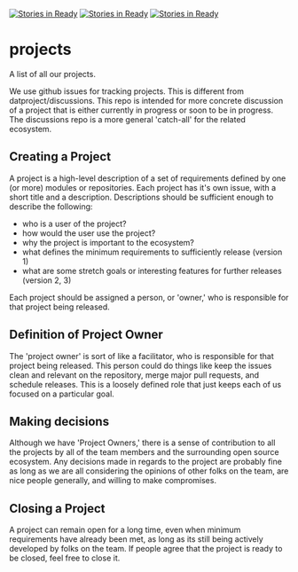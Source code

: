 [![Stories in Ready](https://badge.waffle.io/PeoplesMomentum/projects.png?label=ready&title=Ready)](https://waffle.io/PeoplesMomentum/projects?utm_source=badge)
[![Stories in Ready](https://badge.waffle.io/drazenzadravec/projects.png?label=ready&title=Ready)](https://waffle.io/drazenzadravec/projects)
[![Stories in Ready](https://badge.waffle.io/datproject/projects.png?label=ready&title=Ready)](https://waffle.io/datproject/projects)
# projects

A list of all our projects.

We use github issues for tracking projects. This is different from datproject/discussions. This repo is intended for more concrete discussion of a project that is either currently in progress or soon to be in progress. The discussions repo is a more general 'catch-all' for the related ecosystem.

## Creating a Project 

A project is a high-level description of a set of requirements defined by one (or more) modules or repositories. Each project has it's own issue, with a short title and a description. Descriptions should be sufficient enough to describe the following: 
  * who is a user of the project?
  * how would the user use the project?
  * why the project is important to the ecosystem?
  * what defines the minimum requirements to sufficiently release (version 1)
  * what are some stretch goals or interesting features for further releases (version 2, 3)

Each project should be assigned a person, or 'owner,' who is responsible for that project being released.

## Definition of Project Owner

The 'project owner' is sort of like a facilitator, who is responsible for that project being released. This person could do things like keep the issues clean and relevant on the repository, merge major pull requests, and schedule releases. This is a loosely defined role that just keeps each of us focused on a particular goal. 

## Making decisions

Although we have 'Project Owners,' there is a sense of contribution to all the projects by all of the team members and the surrounding open source ecosystem. Any decisions made in regards to the project are probably fine as long as we are all considering the opinions of other folks on the team, are nice people generally, and willing to make compromises.

## Closing a Project

A project can remain open for a long time, even when minimum requirements have already been met, as long as its still being actively developed by folks on the team. If people agree that the project is ready to be closed, feel free to close it.

